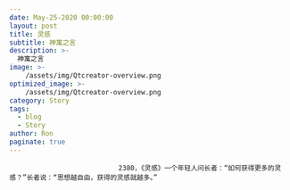 ```yaml
---
date: May-25-2020 00:00:00
layout: post
title: 灵感
subtitle: 神寓之言
description: >-
  神寓之言
image: >-
    /assets/img/Qtcreator-overview.png
optimized_image: >-
    /assets/img/Qtcreator-overview.png
category: Story
tags:
  - blog
  - Story
author: Ron
paginate: true
---
```


							　　2380，《灵感》一个年轻人问长者：“如何获得更多的灵感？”长者说：“思想越自由，获得的灵感就越多。”
							
							
						